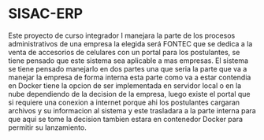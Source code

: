# SISAC-ERP
Este proyecto de curso integrador I manejara la parte de los procesos administrativos de una empresa la elegida será FONTEC que se dedica a la venta de accesorios de celulares con un portal para los postulantes, se tiene pensado que este sistema sea aplicable a mas empresas. El sistema se tiene pensado manejarlo en dos partes una que seria la parte que va a manejar la empresa de forma interna esta parte como va a estar contendia en Docker tiene la opcion de ser implementada en servidor local o en la nube dependiendo de la decision de la empresa, luego existe el portal que si requiere una conexion a internet porque ahi los postulantes cargaran archivos y su informacion al sistema y este trasladara a la parte interna para que aqui se tome la decision tambien estara en contenedor Docker para permitir su lanzamiento.
